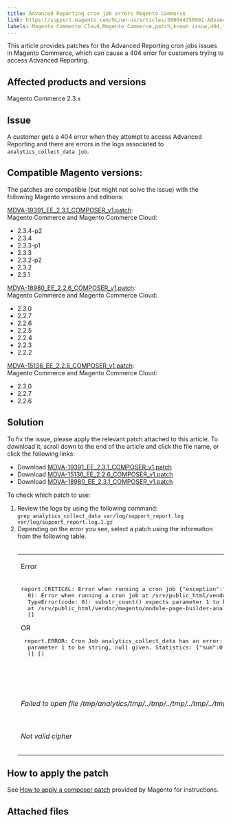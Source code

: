 ```yaml
---
title: Advanced Reporting cron job errors Magento Commerce
link: https://support.magento.com/hc/en-us/articles/360044350992-Advanced-Reporting-cron-job-errors-Magento-Commerce
labels: Magento Commerce Cloud,Magento Commerce,patch,known issue,404,troubleshooting,advanced reporting,2.3.x,2.3.1,2.3.4-p2
---
```


<p>This article provides patches for the Advanced Reporting cron jobs issues in Magento Commerce, which can cause a 404 error for customers trying to access Advanced Reporting.</p>
<h2>Affected products and versions</h2>
<p>Magento Commerce 2.3.x</p>
<h2>Issue</h2>
<p>A customer gets a 404 error when they attempt to access Advanced Reporting and there are errors in the logs associated to <code>analytics_collect_data job</code>. </p>
<h2>Compatible Magento versions:</h2>
<p>The patches are compatible (but might not solve the issue) with the following Magento versions and editions:</p>
<p><a href="https://support.magento.com/hc/en-us/article_attachments/360059514731/MDVA-19391_EE_2.3.1_COMPOSER_v1.patch">MDVA-19391_EE_2.3.1_COMPOSER_v1.patch</a>:<br/> Magento Commerce and Magento Commerce Cloud:</p>
<ul>
<li>2.3.4-p2</li>
<li>2.3.4</li>
<li>2.3.3-p1</li>
<li>2.3.3</li>
<li>2.3.2-p2</li>
<li>2.3.2</li>
<li>2.3.1</li>
</ul>
<p><a href="https://support.magento.com/hc/en-us/article_attachments/360059516831/MDVA-18980_EE_2.2.6_COMPOSER_v1.patch">MDVA-18980_EE_2.2.6_COMPOSER_v1.patch</a>:<br/> Magento Commerce and Magento Commerce Cloud:</p>
<ul>
<li>2.3.0</li>
<li>2.2.7</li>
<li>2.2.6</li>
<li>2.2.5</li>
<li>2.2.4</li>
<li>2.2.3</li>
<li>2.2.2</li>
</ul>
<p><a href="https://support.magento.com/hc/en-us/article_attachments/360059527331/MDVA-15136_EE_2.2.6_COMPOSER_v1.patch">MDVA-15136_EE_2.2.6_COMPOSER_v1.patch</a>:<br/> Magento Commerce and Magento Commerce Cloud:</p>
<ul>
<li>2.3.0</li>
<li>2.2.7</li>
<li>2.2.6</li>
</ul>
<h2>Solution</h2>
<p>To fix the issue, please apply the relevant patch attached to this article. To download it, scroll down to the end of the article and click the file name, or click the following links:</p>
<ul>
<li>Download <a href="https://support.magento.com/hc/en-us/article_attachments/360059514731/MDVA-19391_EE_2.3.1_COMPOSER_v1.patch">MDVA-19391_EE_2.3.1_COMPOSER_v1.patch</a>
</li>
<li>Download <a href="https://support.magento.com/hc/en-us/article_attachments/360059527331/MDVA-15136_EE_2.2.6_COMPOSER_v1.patch">MDVA-15136_EE_2.2.6_COMPOSER_v1.patch</a>
</li>
<li>Download <a href="https://support.magento.com/hc/en-us/article_attachments/360059516831/MDVA-18980_EE_2.2.6_COMPOSER_v1.patch">MDVA-18980_EE_2.3.1_COMPOSER_v1.patch</a>
</li>
</ul>
<p>To check which patch to use:</p>
<ol>
<li>Review the logs by using the following command:<br/> <code>grep analytics_collect_data var/log/support_report.log var/log/support_report.log.1.gz</code>
</li>
<li>Depending on the error you see, select a patch using the information from the following table.<br/> <br/>
<table>
<tbody>
<tr>
<td>
<p>Error</p>
</td>
<td>Patch</td>
</tr>
<tr>
<td>
<pre class="language-clike">report.CRITICAL: Error when running a cron job {"exception":"[object] (RuntimeException(code:
  0): Error when running a cron job at /srv/public_html/vendor/magento/module-cron/Observer/ProcessCronQueueObserver.php:327,
  TypeError(code: 0): substr_count() expects parameter 1 to be string, null given
  at /srv/public_html/vendor/magento/module-page-builder-analytics/Model/ContentTypeUsageReportProvider.php:106)"}
  [] 
</pre>
OR
<pre class="language-clike"> report.ERROR: Cron Job analytics_collect_data has an error: substr_count() expects
  parameter 1 to be string, null given. Statistics: {"sum":0,"count":1,"realmem":0,"emalloc":0,"realmem_start":224919552,"emalloc_start":216398384}
  [] []
</pre>
<p> </p>
</td>
<td>Apply <a href="https://support.magento.com/hc/en-us/article_attachments/360059514731/MDVA-19391_EE_2.3.1_COMPOSER_v1.patch">MDVA-19391_EE_2.3.1_COMPOSER_v1.patch</a>, clear cache and wait 24 hours for the job to run again and try again.</td>
</tr>
<tr>
<td> 
<p><em>Failed to open file /tmp/analytics/tmp/../tmp/../tmp/../tmp/../tmp/../tmp/../tmp/../tmp/../tmp/../tmp/../tmp/../tmp/../tmp/../tmp/../tmp/../tmp/../tmp/../  </em></p>
</td>
<td>Apply <a href="https://support.magento.com/hc/en-us/article_attachments/360059527331/MDVA-15136_EE_2.2.6_COMPOSER_v1.patch">MDVA-15136_EE_2.2.6_COMPOSER_v1.patch</a>, clear cache and wait 24 hours for the job to run again and try again.   </td>
</tr>
<tr>
<td><em>Not valid cipher</em></td>
<td>Apply <a href="https://support.magento.com/hc/en-us/article_attachments/360059516831/MDVA-18980_EE_2.2.6_COMPOSER_v1.patch">MDVA-18980_EE_2.2.6_COMPOSER_v1.patch</a>, clear cache and wait 24 hours for the job to run again and try again. </td>
</tr>
</tbody>
</table>
</li>
</ol>
<h2>How to apply the patch</h2>
<p>See <a href="https://support.magento.com/hc/en-us/articles/360028367731">How to apply a composer patch</a> provided by Magento for instructions.</p>
<h2>Attached files</h2>